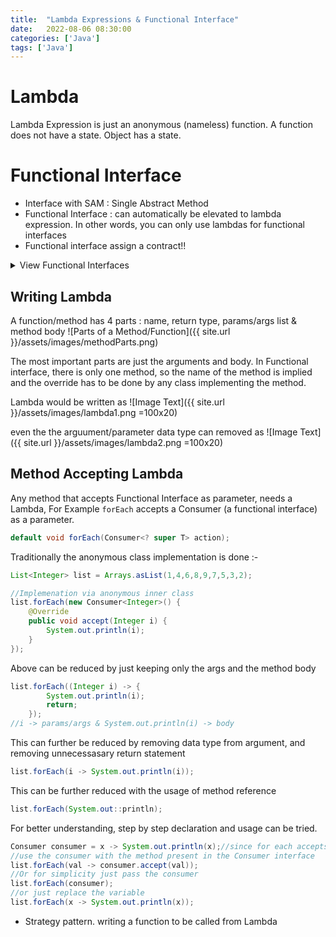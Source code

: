 ```yaml
---
title:  "Lambda Expressions & Functional Interface"
date:   2022-08-06 08:30:00
categories: ['Java']
tags: ['Java']
---
```

# Lambda 
Lambda Expression is just an anonymous (nameless) function. A function does not have a state. Object has a state.

# Functional Interface
* Interface with SAM : Single Abstract Method
* Functional Interface : can automatically be elevated to lambda expression. In other words, you can only use lambdas for functional interfaces
* Functional interface assign a contract!!



<details>
<summary> 
View Functional Interfaces
</summary>
{% gist nitinkc/1460522d8e96dc6bb2a7058ed190b9e2 %}
</details>

## Writing Lambda
A function/method has 4 parts : name, return type, params/args list & method body
![Parts of a Method/Function]({{ site.url }}/assets/images/methodParts.png)

The most important parts are just the arguments and body. In Functional interface, there is only one method, so the name
of the method is implied and the override has to be done by any class implementing the method.

Lambda would be written as
![Image Text]({{ site.url }}/assets/images/lambda1.png =100x20)

even the the arguument/parameter data type can removed as
![Image Text]({{ site.url }}/assets/images/lambda2.png =100x20)

## Method Accepting Lambda
Any method that accepts Functional Interface as parameter, needs a Lambda, For Example `forEach` accepts
a Consumer (a functional interface) as a parameter.
```java
default void forEach(Consumer<? super T> action);
```

Traditionally the anonymous class implementation is done :-
```java
List<Integer> list = Arrays.asList(1,4,6,8,9,7,5,3,2);

//Implemenation via anonymous inner class
list.forEach(new Consumer<Integer>() {
    @Override
    public void accept(Integer i) {
        System.out.println(i);
    }
});
```

Above can be reduced by just keeping only the args and the method body
```java
list.forEach((Integer i) -> {
        System.out.println(i);
        return;
    });
//i -> params/args & System.out.println(i) -> body
```

This can further be reduced by removing data type from argument, and removing unnecessasary return statement
```java
list.forEach(i -> System.out.println(i));
```

This can be further reduced with the usage of method reference
```java
list.forEach(System.out::println);
```


For better understanding, step by step declaration and usage can be tried.
```java
Consumer consumer = x -> System.out.println(x);//since for each accepts a consumer, declare it first
//use the consumer with the method present in the Consumer interface
list.forEach(val -> consumer.accept(val));
//Or for simplicity just pass the consumer
list.forEach(consumer);
//or just replace the variable
list.forEach(x -> System.out.println(x));
```



* Strategy pattern. writing a function to be called from Lambda
